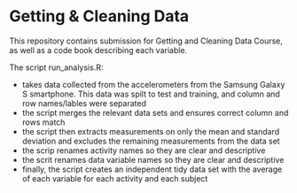 # Getting & Cleaning Data 
This repository contains submission for Getting and Cleaning Data Course, as well as a code book describing each variable. 

The script run_analysis.R: 
* takes data collected from the accelerometers from the Samsung Galaxy S smartphone. This data was spilt to test and training, and column and row names/lables were separated
* the script merges the relevant data sets and ensures correct column and rows match
* the script then extracts measurements on only the mean and standard deviation and excludes the remaining measurements from the data set
* the scrip renames activity names so they are clear and descriptive 
* the scrit renames data variable names so they are clear and descriptive
* finally, the script creates an independent tidy data set with the average of each variable for each activity and each subject

